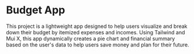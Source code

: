 # Budget App

This project is a lightweight app designed to help users visualize and break down their budget by itemized expenses and incomes. Using Tailwind and Mui X, this app dynamically creates a pie chart and financial summary based on the user's data to help users save money and plan for their future.